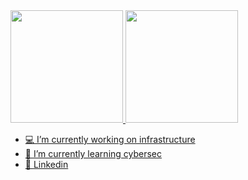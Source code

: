  <div>
  <a href="https://github.com/RaphaelCarvalho">
  <img height="180em" src="https://github-readme-stats.vercel.app/api?username=RaphaelCarvalho&show_icons=true&theme=algolia&include_all_commits=true&count_private=true"/>
  <img height="180em" src="https://github-readme-stats.vercel.app/api/top-langs/?username=RaphaelCarvalho&layout=compact&langs_count=7&theme=algolia"/>
</div>

- 💻 I’m currently working on infrastructure
- 🔐 I’m currently learning cybersec
- 📘 <a href="https://www.linkedin.com/in/pauloraphaelscarvalho/"> Linkedin

